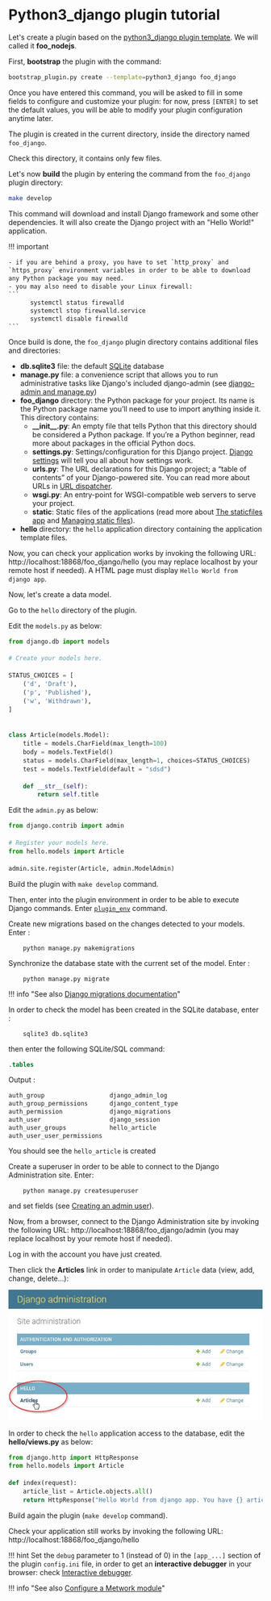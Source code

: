 # Python3_django plugin tutorial

Let's create a plugin based on the [python3_django plugin template](../../850-reference/plugin_templates/python3_django/100-intro/). We will called it **foo_nodejs**.

First, **bootstrap** the plugin with the command:
```bash
bootstrap_plugin.py create --template=python3_django foo_django
```

Once you have entered this command, you will be asked to fill in some fields to configure and customize your plugin: for now, press `[ENTER]` to set the default values, you will be able to modify your plugin configuration anytime later.

The plugin is created in the current directory, inside the directory named `foo_django`.

Check this directory, it contains only few files.

Let's now **build** the plugin by entering the command from the `foo_django` plugin directory:

```bash
make develop
```

This command will download and install Django framework and some other dependencies. It will also create the Django project with an "Hello World!" application.

!!! important

    - if you are behind a proxy, you have to set `http_proxy` and `https_proxy` environment variables in order to be able to download any Python package you may need.
    - you may also need to disable your Linux firewall:
    ```
          systemctl status firewalld
          systemctl stop firewalld.service
          systemctl disable firewalld
    ```

Once build is done, the `foo_django` plugin directory contains additional files and directories:

- **db.sqlite3** file: the default [SQLite](https://www.sqlite.org/index.html) database
- **manage.py** file: a convenience script that allows you to run administrative tasks like Django's included django-admin (see [django-admin and manage.py](https://docs.djangoproject.com/en/stable/ref/django-admin/))
- **foo_django** directory: the Python package for your project. Its name is the Python package name you’ll need to use to import anything inside it. This directory contains:
    - **\_\_init\_\_.py**: An empty file that tells Python that this directory should be considered a Python package. If you’re a Python beginner, read more about packages in the official Python docs.
    - **settings.py**: Settings/configuration for this Django project. [Django settings](https://docs.djangoproject.com/en/stable/topics/settings/) will tell you all about how settings work.
    - **urls.py**: The URL declarations for this Django project; a “table of contents” of your Django-powered site. You can read more about URLs in [URL dispatcher](https://docs.djangoproject.com/en/stable/topics/http/urls/).
    - **wsgi.py**: An entry-point for WSGI-compatible web servers to serve your project.
    - **static**: Static files of the applications (read more about [The staticfiles app](https://docs.djangoproject.com/en/stable/ref/contrib/staticfiles/) and [Managing static files](https://docs.djangoproject.com/en/2.2/howto/static-files/)).
- **hello** directory: the `hello` application directory containing the application template files.


Now, you can check your application works by invoking the following URL: http://localhost:18868/foo_django/hello (you may replace localhost by your remote host if needed). A HTML page must display `Hello World from django app`.

Now, let's create a data model.

Go to the `hello` directory of the plugin.

Edit the `models.py` as below:
```python
from django.db import models

# Create your models here.

STATUS_CHOICES = [
    ('d', 'Draft'),
    ('p', 'Published'),
    ('w', 'Withdrawn'),
]


class Article(models.Model):
    title = models.CharField(max_length=100)
    body = models.TextField()
    status = models.CharField(max_length=1, choices=STATUS_CHOICES)
    test = models.TextField(default = "sdsd")

    def __str__(self):
        return self.title

```

Edit the `admin.py` as below:
```python
from django.contrib import admin

# Register your models here.
from hello.models import Article

admin.site.register(Article, admin.ModelAdmin)
```

Build the plugin with `make develop` command.

Then, enter into the plugin environment in order to be able to execute Django commands. Enter [`plugin_env`](../../350-plugin_guide/#214-plugin-env)  command.

Create new migrations based on the changes detected to your models. Enter : 
```
    python manage.py makemigrations
```

Synchronize the database state with the current set of the model. Enter :
```
    python manage.py migrate
```

!!! info "See also [Django migrations documentation](https://docs.djangoproject.com/en/stable/topics/migrations)"

In order to check the model has been created in the SQLite database, enter :
```
    sqlite3 db.sqlite3
```
then enter the following SQLite/SQL command:
```sql
.tables
```

Output :
```
auth_group                  django_admin_log
auth_group_permissions      django_content_type
auth_permission             django_migrations
auth_user                   django_session
auth_user_groups            hello_article
auth_user_user_permissions
```
You should see the `hello_article` is created

Create a superuser in order to be able to connect to the Django Administration site. Enter:
```
    python manage.py createsuperuser
```
 and set fields (see [Creating an admin user](https://docs.djangoproject.com/en/stable/intro/tutorial02/#creating-an-admin-user)).

Now, from a browser, connect to the Django Administration site by invoking the following URL: http://localhost:18868/foo_django/admin (you may replace localhost by your remote host if needed).

Log in with the account you have just created.

Then click the **Articles** link in order to manipulate `Article` data (view, add, change, delete...):

![mfserv_django_tuto_admin_site](../images/mfserv_django_tuto_admin_site.jpg)


In order to check the `hello` application access to the database, edit the **hello/views.py** as below:
```python
from django.http import HttpResponse
from hello.models import Article

def index(request):
    article_list = Article.objects.all()
    return HttpResponse("Hello World from django app. You have {} article(s).".format(article_list.count()))
```

Build again the plugin (`make develop` command).

Check your application still works by invoking the following URL: http://localhost:18868/foo_django/hello

!!! hint
    Set the `debug` parameter to 1 (instead of 0) in the `[app_...]` section of the plugin `config.ini` file, in order to get an **interactive debugger** in your browser: check [Interactive debugger](../../360-mfserv_debug_plugin/#3-interactive-debugger).

!!! info "See also [Configure a Metwork module](../../300-configuration_guide/#2-how-to-configure-a-metwork-module)"

